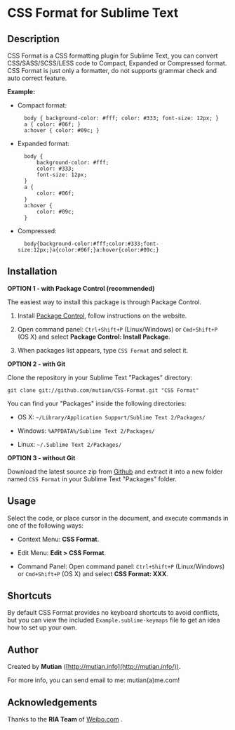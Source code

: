 CSS Format for Sublime Text
===========================


Description
-----------

CSS Format is a CSS formatting plugin for Sublime Text, you can convert CSS/SASS/SCSS/LESS code to Compact, Expanded or Compressed format. CSS Format is just only a formatter, do not supports grammar check and auto correct feature.

**Example:**

* Compact format:

        body { background-color: #fff; color: #333; font-size: 12px; }
        a { color: #06f; }
        a:hover { color: #09c; }

* Expanded format:

        body {
            background-color: #fff;
            color: #333;
            font-size: 12px;
        }
        a {
            color: #06f;
        }
        a:hover {
            color: #09c;
        }

* Compressed:

        body{background-color:#fff;color:#333;font-size:12px;}a{color:#06f;}a:hover{color:#09c;}


Installation
------------

**OPTION 1 - with Package Control (recommended)**

The easiest way to install this package is through Package Control.

1. Install [Package Control](https://sublime.wbond.net/installation), follow instructions on the website.

2. Open command panel: `Ctrl+Shift+P` (Linux/Windows) or `Cmd+Shift+P` (OS X) and select **Package Control: Install Package**.

3. When packages list appears, type `CSS Format` and select it.


**OPTION 2 - with Git**

Clone the repository in your Sublime Text "Packages" directory:

    git clone git://github.com/mutian/CSS-Format.git "CSS Format"

You can find your "Packages" inside the following directories:

* OS X:
    `~/Library/Application Support/Sublime Text 2/Packages/`

* Windows:
    `%APPDATA%/Sublime Text 2/Packages/`

* Linux:
    `~/.Sublime Text 2/Packages/`


**OPTION 3 - without Git**

Download the latest source zip from [Github](https://github.com/mutian/CSS-Format) and extract it into a new folder named `CSS Format` in your Sublime Text "Packages" folder.


Usage
-----

Select the code, or place cursor in the document, and execute commands in one of the following ways:

* Context Menu: **CSS Format**.

* Edit Menu: **Edit &gt; CSS Format**.

* Command Panel: Open command panel: `Ctrl+Shift+P` (Linux/Windows) or `Cmd+Shift+P` (OS X) and select **CSS Format: XXX**.


Shortcuts
---------

By default CSS Format provides no keyboard shortcuts to avoid conflicts, but you can view the included `Example.sublime-keymaps` file to get an idea how to set up your own.


Author
------

Created by **Mutian** ([http://mutian.info](http://mutian.info/)).

For more info, you can send email to me: mutian(a)me.com!


Acknowledgements
----------------

Thanks to the **RIA Team** of [Weibo.com](http://weibo.com/) .
